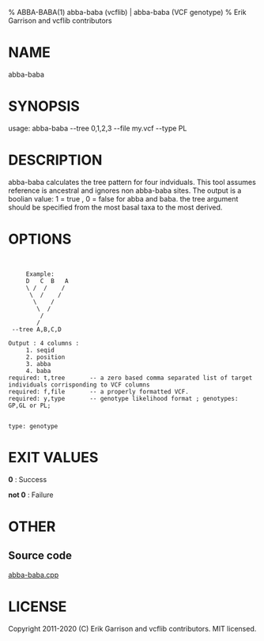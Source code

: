 % ABBA-BABA(1) abba-baba (vcflib) | abba-baba (VCF genotype)
% Erik Garrison and vcflib contributors

# NAME

abba-baba

# SYNOPSIS

usage: abba-baba --tree 0,1,2,3 --file my.vcf --type PL

# DESCRIPTION

abba-baba calculates the tree pattern for four indviduals. This tool assumes reference is ancestral and ignores non abba-baba sites. The output is a boolian value: 1 = true , 0 = false for abba and baba. the tree argument should be specified from the most basal taxa to the most derived.

# OPTIONS

```


     Example:
     D   C  B   A 
     \ /  /    /  
      \  /    /   
       \    /    
        \  /     
         /        
        /         
 --tree A,B,C,D

Output : 4 columns :     
     1. seqid            
     2. position         
     3. abba             
     4. baba             
required: t,tree       -- a zero based comma separated list of target individuals corrisponding to VCF columns
required: f,file       -- a properly formatted VCF.                                                           
required: y,type       -- genotype likelihood format ; genotypes: GP,GL or PL;                                


type: genotype

```



# EXIT VALUES

**0**
: Success

**not 0**
: Failure

# OTHER

## Source code

[abba-baba.cpp](https://github.com/vcflib/vcflib/blob/master/src/abba-baba.cpp)

# LICENSE

Copyright 2011-2020 (C) Erik Garrison and vcflib contributors. MIT licensed.

<!--
  Created with ./scripts/bin2md.rb scripts/bin2md-template.erb
-->
